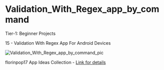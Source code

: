 # Validation_With_Regex_app_by_command

Tier-1: Beginner Projects

15 - Validation With Regex App For Android Devices

![Validation_With_Regex_app_by_command_pic](https://user-images.githubusercontent.com/50905347/128698578-09a8ef1f-c996-4834-8a8f-5a48d6f4f87f.jpg)

florinpop17 App Ideas Collection - [Link for details](https://github.com/florinpop17/app-ideas)
